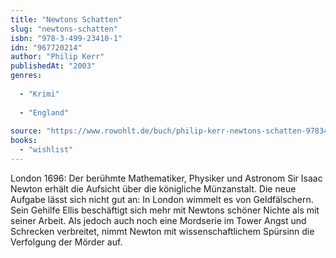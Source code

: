 ```yaml
---
title: "Newtons Schatten"
slug: "newtons-schatten"
isbn: "978-3-499-23410-1"
idn: "967720214"
author: "Philip Kerr"
publishedAt: "2003"
genres:
  
  - "Krimi"
    
  - "England"
    
source: "https://www.rowohlt.de/buch/philip-kerr-newtons-schatten-9783499234101"
books: 
  - "wishlist"
---
```

London 1696: Der berühmte Mathematiker, Physiker und Astronom Sir Isaac Newton 
erhält die Aufsicht über die königliche Münzanstalt. Die neue Aufgabe lässt 
sich nicht gut an: In London wimmelt es von Geldfälschern. Sein Gehilfe Ellis 
beschäftigt sich mehr mit Newtons schöner Nichte als mit seiner Arbeit. Als 
jedoch auch noch eine Mordserie im Tower Angst und Schrecken verbreitet, nimmt 
Newton mit wissenschaftlichem Spürsinn die Verfolgung der Mörder auf.